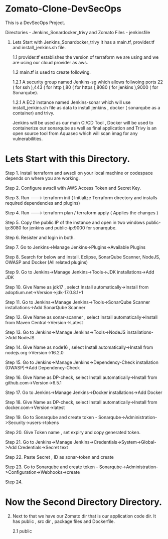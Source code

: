 # Zomato-Clone-DevSecOps

This is a DevSecOps Project.

Directories - Jenkins_Sonardocker_trivy and Zomato
Files - jenkinsfile

1. Lets Start with Jenkins_Sonardocker_trivy 
   It has a main.tf, provider.tf and install_jenkins.sh file.
   
   1.1 provider.tf establishes the version of terraform we are using and we are using our cloud provider as aws.

   1.2 main.tf is used to create following.

      1.2.1 A security group named Jenkins-sg which allows follwoing ports 22 ( for ssh ),443 ( for http ),80 ( for https ),8080 ( for jenkins ),9000 ( for Sonarqube).

      1.2.1 A EC2 instance named Jenkins-sonar which will use install_jenkins.sh file as data to install jenkins , docker ( sonarqube as a container) and trivy.

      Jenkins will be used as our main CI/CD Tool , Docker will be used to containerize our sonarqube as well as final application and Trivy is an open source tool from Aquasec which will scan imag for any vulnerabilities.


# Lets Start with this Directory.

Step 1. Install terraform and awscli on your local machine or codespace depends on where you are working.

Step 2. Configure awscli with AWS Access Token and Secret Key.

Step 3. Run ---> terraform init    ( Initialize Terraform directory and installs required dependencies and plugins) 

Step 4. Run ---> terraform plan / terraform apply ( Applies the changes )

Step 5. Copy the public IP of the instance and open in two windows public-ip:8080 for jenkins and public-ip:9000 for sonarqube.

Step 6. Resister and login in both.

Step 7. Go to Jenkins->Manage Jenkins->Plugins->Available Plugins

Step 8. Search for below and install.
         Eclipse,
         SonarQube Scanner,
         NodeJS,
         OWASP and
         Docker (All related plugins)

Step 9. Go to Jenkins->Manage Jenkins->Tools->JDK installations->Add JDK

Step 10. Give Name as jdk17 , select Install automatically->Install from adoptium.net->Version->jdk-17.0.8.1+1

Step 11. Go to Jenkins->Manage Jenkins->Tools->SonarQube Scanner installations->Add SonarQube Scanner 

Step 12. Give Name as sonar-scanner , select Install automatically->Install from Maven Central->Version->Latest

Step 13. Go to Jenkins->Manage Jenkins->Tools->NodeJS installations->Add NodeJS 

Step 14. Give Name as node16 , select Install automatically->Install from nodejs.org->Version->16.2.0

Step 15. Go to Jenkins->Manage Jenkins->Dependency-Check installation (OWASP)->Add Dependency-Check

Step 16. Give Name as DP-check, select Install automatically->Install from github.com->Version->6.5.1

Step 17. Go to Jenkins->Manage Jenkins->Docker installations->Add Docker

Step 18. Give Name as DP-check, select Install automatically->Install from docker.com->Version->latest


Step 19. Go to Sonarqube and create token - Sonarqube->Administration->Security->users->tokens

Step 20. Give Token name , set expiry and copy generated token.

Step 21. Go to Jenkins->Manage Jenkins->Credentials->System->Global->Add Credentials->Secret text

Step 22. Paste Secret , ID as sonar-token and create

Step 23. Go to Sonarqube and create token - Sonarqube->Administration->Configuration->Webhooks->create

Step 24. 





        









# Now the Second Directory Directory.

2. Next to that we have our Zomato dir that is our application code dir.
   It has public , src dir , package files and Dockerfile.

   2.1 public 
   

